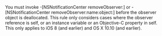 You must invoke -[NSNotificationCenter removeObserver:] or -[NSNotificationCenter removeObserver:name:object:] before the observer object is deallocated. This rule only considers cases where the observer reference is self, or an instance variable or an Objective-C property in self. This only applies to iOS 8 (and earlier) and OS X 10.10 (and earlier).
